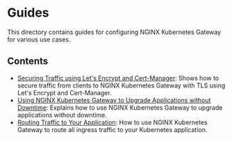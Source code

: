 # Guides

This directory contains guides for configuring NGINX Kubernetes Gateway for various use cases.

## Contents

- [Securing Traffic using Let's Encrypt and Cert-Manager](integrating-cert-manager.md): Shows how to secure
  traffic from clients to NGINX Kubernetes Gateway with TLS using Let's Encrypt and Cert-Manager.
- [Using NGINX Kubernetes Gateway to Upgrade Applications without Downtime](upgrade-apps-without-downtime.md):
  Explains how to use NGINX Kubernetes Gateway to upgrade applications without downtime.
- [Routing Traffic to Your Application](routing-traffic-to-your-app.md): How to use NGINX Kubernetes Gateway to route
  all ingress traffic to your Kubernetes application.
